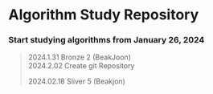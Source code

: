 # Algorithm Study Repository

### Start studying algorithms from January 26, 2024

> 2024.1.31 Bronze 2 (BeakJoon) <br>
> 2024.2.02 Create git Repository
> 
> 2024.02.18 Sliver 5 (Beakjon) <br>
